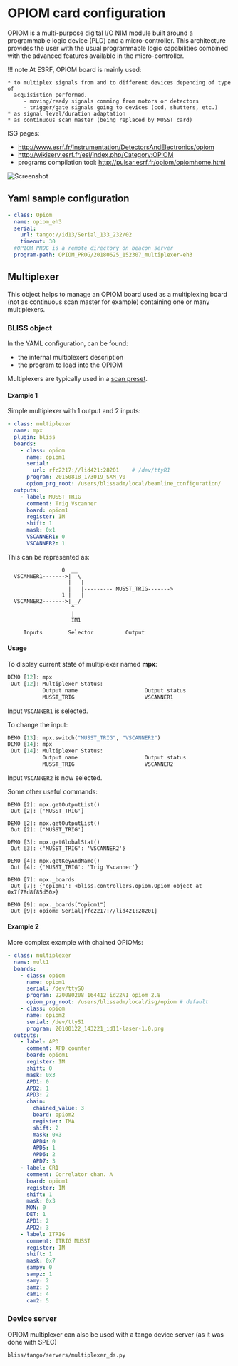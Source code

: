 # OPIOM card configuration

OPIOM is a multi-purpose digital I/O NIM module built around a programmable
logic device (PLD) and a micro-controller. This architecture provides the user
with the usual programmable logic capabilities combined with the advanced
features available in the micro-controller.

!!! note
    At ESRF, OPIOM board is mainly used:

    * to multiplex signals from and to different devices depending of type of
      acquisistion performed.
         - moving/ready signals comming from motors or detectors
         - trigger/gate signals going to devices (ccd, shutters, etc.)
    * as signal level/duration adaptation
    * as continuous scan master (being replaced by MUSST card)

ISG pages:

* http://www.esrf.fr/Instrumentation/DetectorsAndElectronics/opiom
* http://wikiserv.esrf.fr/esl/index.php/Category:OPIOM
* programs compilation tool: http://pulsar.esrf.fr/opiom/opiomhome.html

![Screenshot](img/opiom_paths.svg)

## Yaml sample configuration

```YAML
- class: Opiom
  name: opiom_eh3
  serial:
    url: tango://id13/Serial_133_232/02
    timeout: 30
  #OPIOM_PROG is a remote directory on beacon server 
  program-path: OPIOM_PROG/20180625_152307_multiplexer-eh3
```

## Multiplexer

This object helps to manage an OPIOM board used as a multiplexing board (not as
continuous scan master for example) containing one or many multiplexers.


### BLISS object

In the YAML configuration, can be found:

* the internal multiplexers description
* the program to load into the OPIOM

Multiplexers are typically used in a [scan preset](scan_default.md#using-presets-to-customize-a-scan).



#### Example 1

Simple multiplexer with 1 output and 2 inputs:
```yaml
- class: multiplexer
  name: mpx
  plugin: bliss
  boards:
    - class: opiom
      name: opiom1
      serial:
        url: rfc2217://lid421:28201    # /dev/ttyR1
      program: 20150818_173019_SXM_V0
      opiom_prg_root: /users/blissadm/local/beamline_configuration/
  outputs:
    - label: MUSST_TRIG
      comment: Trig Vscanner
      board: opiom1
      register: IM
      shift: 1
      mask: 0x1
      VSCANNER1: 0
      VSCANNER2: 1
```

This can be represented as:
```
                 0  __
  VSCANNER1------->|  \
                   |   |
                   |   |--------- MUSST_TRIG------->
                 1 |   |
  VSCANNER2------->|__/
                    ^
                    |
                    IM1

     Inputs        Selector          Output
```


#### Usage

To display current state of multiplexer named **mpx**:
```python
DEMO [12]: mpx
 Out [12]: Multiplexer Status:
           Output name                     Output status
           MUSST_TRIG                      VSCANNER1
```

Input `VSCANNER1` is selected.

To change the input:
```python
DEMO [13]: mpx.switch("MUSST_TRIG", "VSCANNER2")
DEMO [14]: mpx
 Out [14]: Multiplexer Status:
           Output name                     Output status
           MUSST_TRIG                      VSCANNER2

```
Input `VSCANNER2` is now selected.

Some other useful commands:
```
DEMO [2]: mpx.getOutputList()
 Out [2]: ['MUSST_TRIG']

DEMO [2]: mpx.getOutputList()
 Out [2]: ['MUSST_TRIG']

DEMO [3]: mpx.getGlobalStat()
 Out [3]: {'MUSST_TRIG': 'VSCANNER2'}

DEMO [4]: mpx.getKeyAndName()
 Out [4]: {'MUSST_TRIG': 'Trig Vscanner'}

DEMO [7]: mpx._boards
 Out [7]: {'opiom1': <bliss.controllers.opiom.Opiom object at 0x7f78d8f85d50>}

DEMO [9]: mpx._boards["opiom1"]
 Out [9]: opiom: Serial[rfc2217://lid421:28201]
```

#### Example 2

More complex example with chained OPIOMs:

```yaml
- class: multiplexer
  name: mult1
  boards:
    - class: opiom
      name: opiom1
      serial: /dev/ttyS0
      program: 220080208_164412_id22NI_opiom_2.8
      opiom_prg_root: /users/blissadm/local/isg/opiom # default
    - class: opiom
      name: opiom2
      serial: /dev/ttyS1
      program: 20100122_143221_id11-laser-1.0.prg
  outputs:
    - label: APD
      comment: APD counter
      board: opiom1
      register: IM
      shift: 0
      mask: 0x3
      APD1: 0
      APD2: 1
      APD3: 2
      chain:
        chained_value: 3
        board: opiom2
        register: IMA
        shift: 2
        mask: 0x3
        APD4: 0
        APD5: 1
        APD6: 2
        APD7: 3
    - label: CR1
      comment: Correlator chan. A
      board: opiom1
      register: IM
      shift: 1
      mask: 0x3
      MON: 0
      DET: 1
      APD1: 2
      APD2: 3
    - label: ITRIG
      comment: ITRIG MUSST
      register: IM
      shift: 1
      mask: 0x7
      sampy: 0
      sampz: 1
      samy: 2
      samz: 3
      cam1: 4
      cam2: 5
```



### Device server

OPIOM multiplexer can also be used with a tango device server (as it was done
with SPEC)

`bliss/tango/servers/multiplexer_ds.py`

